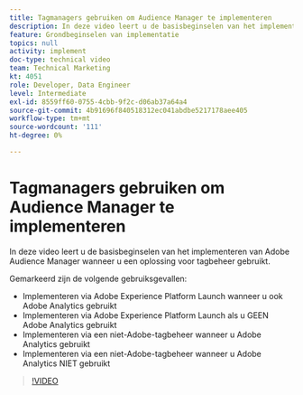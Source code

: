 ```yaml
---
title: Tagmanagers gebruiken om Audience Manager te implementeren
description: In deze video leert u de basisbeginselen van het implementeren van Adobe Audience Manager wanneer u een oplossing voor tagbeheer gebruikt.
feature: Grondbeginselen van implementatie
topics: null
activity: implement
doc-type: technical video
team: Technical Marketing
kt: 4051
role: Developer, Data Engineer
level: Intermediate
exl-id: 8559ff60-0755-4cbb-9f2c-d06ab37a64a4
source-git-commit: 4b91696f840518312ec041abdbe5217178aee405
workflow-type: tm+mt
source-wordcount: '111'
ht-degree: 0%

---
```


# Tagmanagers gebruiken om Audience Manager te implementeren

In deze video leert u de basisbeginselen van het implementeren van Adobe Audience Manager wanneer u een oplossing voor tagbeheer gebruikt.

Gemarkeerd zijn de volgende gebruiksgevallen:

* Implementeren via Adobe Experience Platform Launch wanneer u ook Adobe Analytics gebruikt
* Implementeren via Adobe Experience Platform Launch als u GEEN Adobe Analytics gebruikt
* Implementeren via een niet-Adobe-tagbeheer wanneer u Adobe Analytics gebruikt
* Implementeren via een niet-Adobe-tagbeheer wanneer u Adobe Analytics NIET gebruikt

>[!VIDEO](https://video.tv.adobe.com/v/29964/?quality=12)
